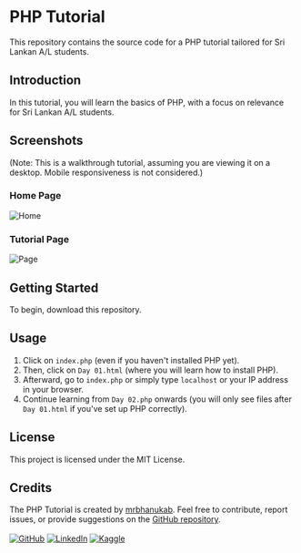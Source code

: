 # PHP Tutorial

This repository contains the source code for a PHP tutorial tailored for Sri Lankan A/L students.

## Introduction

In this tutorial, you will learn the basics of PHP, with a focus on relevance for Sri Lankan A/L students.

## Screenshots
(Note: This is a walkthrough tutorial, assuming you are viewing it on a desktop. Mobile responsiveness is not considered.)
### Home Page
![Home](https://github.com/mrbhanukab/PHP-Tutorial/assets/87383814/75600a45-1dcb-407a-b976-656c30243845)
### Tutorial Page
![Page](https://github.com/mrbhanukab/PHP-Tutorial/assets/87383814/4af11763-bf2b-47ee-917a-9449b32efeff)

## Getting Started

To begin, download this repository.

## Usage

1. Click on `index.php` (even if you haven't installed PHP yet).
2. Then, click on `Day 01.html` (where you will learn how to install PHP).
3. Afterward, go to `index.php` or simply type `localhost` or your IP address in your browser.
4. Continue learning from `Day 02.php` onwards (you will only see files after `Day 01.html` if you've set up PHP correctly).

## License

This project is licensed under the MIT License.

## Credits

The PHP Tutorial is created by [mrbhanukab](https://github.com/mrbhanukab). Feel free to contribute, report issues, or provide suggestions on the [GitHub repository](https://github.com/mrbhanukab).
<br /><br />
[![GitHub](https://img.shields.io/badge/GitHub-100000?style=for-the-badge&logo=github&logoColor=white)](https://github.com/mrbhanukab)
[![LinkedIn](https://img.shields.io/badge/LinkedIn-0077B5?style=for-the-badge&logo=linkedin&logoColor=white)](https://www.linkedin.com/in/bhanuka-bandara-8a209420a)
[![Kaggle](https://img.shields.io/badge/Kaggle-20BEFF?style=for-the-badge&logo=Kaggle&logoColor=white)](https://www.kaggle.com/bhanukabandara)
